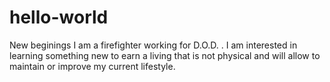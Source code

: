 # hello-world
New beginings
I am a firefighter working for D.O.D. . I am interested in learning something new to earn a living that is not physical and will allow to maintain or improve my current lifestyle.
